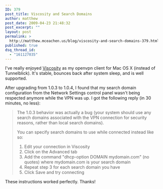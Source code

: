 ```yaml
---
ID: 379
post_title: Viscosity and Search Domains
author: matthew
post_date: 2009-04-23 21:48:32
post_excerpt: ""
layout: post
permalink: >
  http://matthew.mceachen.us/blog/viscosity-and-search-domains-379.html
published: true
dsq_thread_id:
  - "161127035"
---
```

I've really enjoyed <a href="http://www.viscosityvpn.com/">Viscosity</a> as my openvpn client for Mac OS X (instead of Tunnelblick). It's stable, bounces back after system sleep, and is well supported.

After upgrading from 1.0.3 to 1.0.4, I found that my search domain configuration from the Network Settings control panel wasn't being respected anymore while the VPN was up. I got the following reply (in 30 minutes, no less):

<blockquote>
The 1.0.3 behavior was actually a bug (your system should use any search domains associated with the VPN connection for security reasons, rather than local search domains).

You can specify search domains to use while connected instead like so:

1. Edit your connection in Viscosity
2. Click on the Advanced tab
3. Add the command "dhcp-option DOMAIN mydomain.com" (no quotes) where mydomain.com is your search domain
4. Repeat step 3 for each search domain you have
5. Click Save and try connecting
</blockquote>

These instructions worked perfectly. Thanks!